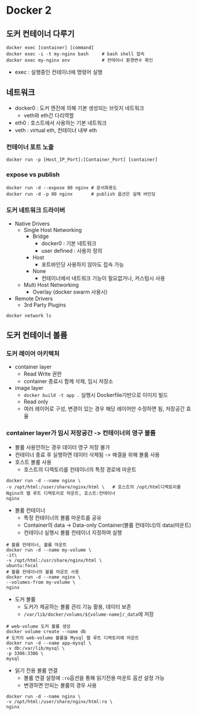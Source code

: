 # Docker 2

## 도커 컨테이너 다루기
```shell
docker exec [container] [command]
docker exec -i -t my-nginx bash     # bash shell 접속
docker exec my-nginx env            # 컨테이너 환경변수 확인
```
- exec : 실행중인 컨테이너에 명령어 실행

## 네트워크
- docker0 : 도커 엔진에 의해 기본 생성되는 브릿지 네트워크
    - veth와 eth간 다리역할
- eth0 : 호스트에서 사용하는 기본 네트워크
- veth : virtual eth, 컨테이너 내부 eth

### 컨테이너 포트 노출
```shell
docker run -p [Host_IP_Port]:[Container_Port] [container]
```

### expose vs publish
```shell
docker run -d --expose 80 nginx # 문서화용도
docker run -d -p 80 nginx       # publish 옵션은 실제 바인딩
```

### 도커 네트워크 드라이버
- Native Drivers
    - Single Host Networking
        - Bridge
            - docker0 : 기본 네트워크
            - user defined : 사용자 정의
        - Host
            - 포트바인딩 사용하지 않아도 접속 가능
        - None
            - 컨테이너에서 네트워크 기능이 필요없거나, 커스텀시 사용
    - Multi Host Networking
        - Overlay (docker swarm 사용시)
- Remote Drivers
    - 3rd Party Plugins
```shell
docker network ls
```

## 도커 컨테이너 볼륨
### 도커 레이어 아키텍처
- container layer
    - Read Write 권한
    - container 종료시 함께 삭제, 임시 저장소
- image layer
    - `docker build -t app .` 실행시 Dockerfile기반으로 이미지 빌드
    - Read only
    - 여러 레이어로 구성, 변경이 있는 경우 해당 레이어만 수정하면 됨, 저장공간 효율

### container layer가 임시 저장공간 -> 컨테이너의 영구 볼륨
- 볼륨 사용안하는 경우 데이터 영구 저장 불가
- 컨테이너 종료 후 실행하면 데이터 삭제됨 -> 해결을 위해 볼륨 사용
- 호스트 볼륨 사용
    - 호스트의 디렉토리를 컨테이너의 특정 경로에 마운트
```shell
docker run -d --name nginx \
-v /opt/html:/user/share/nginx/html \   # 호스트의 /opt/html디렉토리를 Nginx의 웹 루트 디렉토리로 마운트, 호스트:컨테이너
nginx
```
- 볼륨 컨테이너
    - 특정 컨테이너의 볼륨 마운트를 공유
    - Container의 data -> Data-only Container(볼륨 컨테이너)의 data(마운트)
    - 컨테이너 실행시 볼륨 컨테이너 지정하여 실행

```shell
# 볼륨 컨테이너, 볼륨 마운트
docker run -d --name my-volume \
-it\
-v /opt/html:/usr/share/nginx/html \
ubuntu:focal
# 볼륨 컨테이너의 볼륨 마운트 사용
docker run -d --name nginx \ 
--volumes-from my-volume \ 
nginx
```

- 도커 볼륨
    - 도커가 제공하는 볼륨 관리 기능 활용, 데이터 보존
    - `/var/lib/docker/volums/${volume-name}/_data`에 저장
```shell
# web-volume 도커 볼륨 생성
docker volume create --name db
# 도커의 web-volume 볼륨을 Mysql 웹 루트 디렉토리에 마운트
docker run -d --name app-mysql \
-v db:/var/lib/mysql \
-p 3306:3306 \
mysql
```
- 읽기 전용 볼륨 연결
    - 볼륨 연결 설정에 `:ro`옵션을 통해 읽기전용 마운트 옵션 설정 가능
    - 변경하면 안되는 볼륨의 경우 사용
```shell
docker run -d --name nginx \
-v /opt/html:/user/share/nginx/html:ro \ 
nginx
```